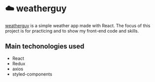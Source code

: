 # ☁️ weatherguy

[weatherguy](https://thales-fukuda.github.io/weatherguy) is a simple weather app made with React. The focus of this project is for practicing and to show my front-end code and skills.

## Main techonologies used

- React
- Redux
- axios
- styled-components
